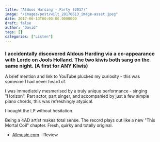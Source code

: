 ```yaml
---
title: "Aldous Harding - Party (2017)"
image: "/images/post/wilt_20170613_image-asset.jpeg"
date: 2017-06-13T00:00:00.0000000
draft: false
author: "David"
tags: []
categories: ["Listen"]
---
```

### I accidentally discovered Aldous Harding via a co-appearance with Lorde on Jools Holland. The two kiwis both sang on the same night. (A first for ANY Kiwis)  
  
A brief mention and link to YouTube plucked my curiosity - this was someone I had never heard of.

 I was immediately mesmerised by a truly unique performance - singing "Horizon". Part actor, part singer, and accompanied by just a few simple piano chords, this was refreshingly atypical.   
  
I bought the LP without hesitation.  
  
Being a 4AD artist makes total sense. The record plays out like a new "This Mortal Coil" chapter. Fresh, quirky and totally original.

-  [Allmusic.com](http://www.allmusic.com/album/party-mw0003039267) - Review